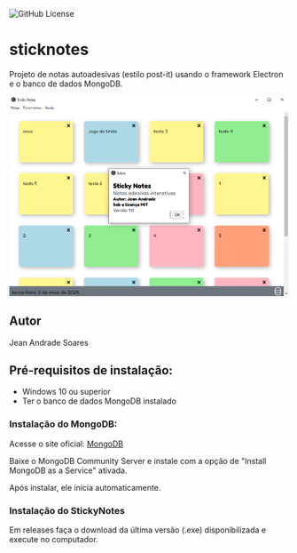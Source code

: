 ![GitHub License](https://img.shields.io/github/license/Jean-Soares9/stickynotes)

# sticknotes
Projeto de notas autoadesivas (estilo post-it) usando o framework Electron e o banco de dados MongoDB.

![](src/public/img/Sistem.PNG)

## Autor
Jean Andrade Soares

## Pré-requisitos de instalação:
- Windows 10 ou superior
- Ter o banco de dados MongoDB instalado

### Instalação do MongoDB:
Acesse o site oficial:
[MongoDB](https://www.mongodb.com/try/download/community)

Baixe o MongoDB Community Server e instale com a opção de "Install MongoDB as a Service" ativada.

Após instalar, ele inicia automaticamente.

### Instalação do StickyNotes
Em releases faça o download da última versão (.exe) disponibilizada e execute no computador.

  
